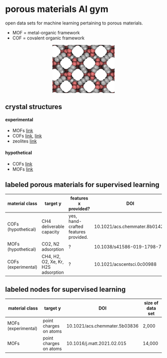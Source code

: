 # porous materials AI gym
open data sets for machine learning pertaining to porous materials.
* MOF = metal-organic framework
* COF = covalent organic framework

<p align="center">
<img width="200px" src="nott300.png"/>
</p>

## crystal structures

#### experimental
* MOFs [link](https://doi.org/10.1021/acs.jced.9b00835)
* COFs [link](https://pubs.acs.org/doi/abs/10.1021/acscentsci.9b00619), [link](https://www.sciencedirect.com/science/article/pii/S000925091730310X)
* zeolites [link](http://www.iza-structure.org/databases/)

#### hypothetical
* COFs [link](https://doi.org/10.1021/acs.chemmater.8b01425)
* MOFs [link](https://www.nature.com/articles/s41586-019-1798-7)


## labeled porous materials for supervised learning

| material class | target y | features x provided? | DOI | size of data set|
| ----------- | ----------- | ----------- | ----------- | ----------- | 
| COFs (hypothetical) | CH4 deliverable capacity | yes, hand-crafted features provided. | 10.1021/acs.chemmater.8b01425 | ca. 70,000 |
| MOFs (hypothetical) | CO2, N2 adsorption | ? | 10.1038/s41586-019-1798-7 | ca. 325,000 |
| COFs (experimental) | CH4, H2, O2, Xe, Kr, H2S adsorption | ? | 10.1021/acscentsci.0c00988 | ca. 500 |

## labeled nodes for supervised learning
| material class | target y | DOI | size of data set|
| ----------- | ----------- | ----------- | ----------- | 
| MOFs (experimental) | point charges on atoms | 10.1021/acs.chemmater.5b03836 | 2,000 |
| MOFs | point charges on atoms | 10.1016/j.matt.2021.02.015 | 14,000 |

